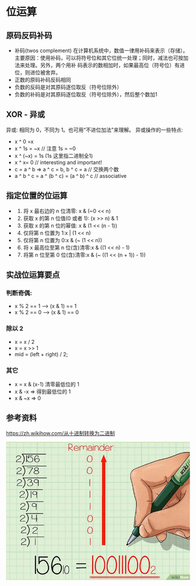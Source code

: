 # 位运算

## 原码反码补码

- 补码(twos complement) 在计算机系统中，数值一律用补码来表示（存储）。 主要原因：使用补码，可以将符号位和其它位统一处理；同时，减法也可按加法来处理。另外，两个用补 码表示的数相加时，如果最高位（符号位）有进位，则进位被舍弃。
- 正数的原码补码反码相同
- 负数的反码是对其原码逐位取反（符号位除外）
- 负数的补码是对其原码逐位取反（符号位除外），然后整个数加1


## XOR - 异或

异或: 相同为 0，不同为 1。也可用“不进位加法”来理解。 异或操作的一些特点:

- x ^ 0 =x
- x ^ 1s = ~x // 注意 1s = ~0
- x ^ (~x) = 1s  (1s 这里指二进制全1)
- x ^ x= 0 // interesting and important!
- c = a ^ b => a ^ c = b, b ^ c = a // 交换两个数
- a ^ b ^ c = a ^ (b ^ c) = (a ^ b) ^ c // associative


## 指定位置的位运算

- 1. 将 x 最右边的 n 位清零: x & (~0 << n)  
- 2. 获取 x 的第 n 位值(0 或者 1): (x >> n) & 1
- 3. 获取 x 的第 n 位的幂值:  x & (1 << (n - 1))
- 4. 仅将第 n 位置为 1:x | (1 << n)
- 5. 仅将第 n 位置为 0:x & (~ (1 << n))
- 6. 将 x 最高位至第 n 位(含)清零:x & ((1 << n) - 1)
- 7. 将第 n 位至第 0 位(含)清零:x & (~ ((1 << (n + 1)) - 1))


## 实战位运算要点

### 判断奇偶:

- x % 2 == 1 —> (x & 1) == 1   
- x % 2 == 0 —> (x & 1) == 0  

### 除以 2 

- x = x / 2
- x = x >> 1
- mid = (left + right) / 2;   

### 其它

- x = x & (x-1) 清零最低位的 1   
- x & -x => 得到最低位的 1   
- x & ~x => 0


## 参考资料

<https://zh.wikihow.com/从十进制转换为二进制>

![](bitwise/v4-728px-Convert-from-Decimal-to-Binary-Step-4-Version-4.jpeg)

